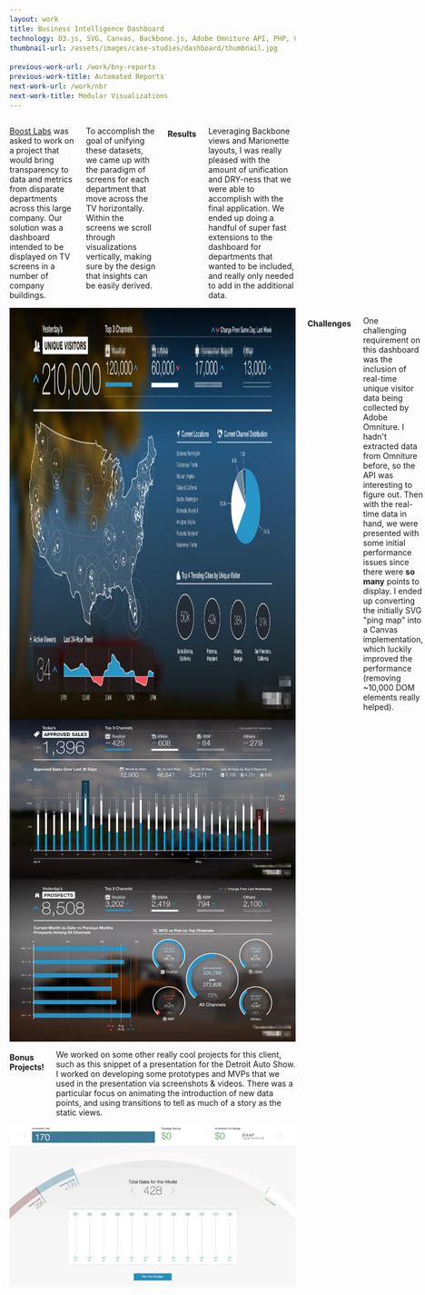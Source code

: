 ```yaml
---
layout: work
title: Business Intelligence Dashboard
technology: D3.js, SVG, Canvas, Backbone.js, Adobe Omniture API, PHP, Grunt
thumbnail-url: /assets/images/case-studies/dashboard/thumbnail.jpg

previous-work-url: /work/bny-reports
previous-work-title: Automated Reports
next-work-url: /work/nbr
next-work-title: Modular Visualizations
---
```


<div class="row">
    <div class="medium-6 columns">
        <p><a href="http://www.boostlabs.com/">Boost Labs</a> was asked to work on a project that would bring transparency to data and metrics from disparate departments across this large company. Our solution was a dashboard intended to be displayed on TV screens in a number of company buildings.</p>
        <p>To accomplish the goal of unifying these datasets, we came up with the paradigm of screens for each department that move across the TV horizontally. Within the screens we scroll through visualizations vertically, making sure by the design that insights can be easily derived.</p>
        <h4>Results</h4>
        <p>Leveraging Backbone views and Marionette layouts, I was really pleased with the amount of unification and DRY-ness that we were able to accomplish with the final application. We ended up doing a handful of super fast extensions to the dashboard for departments that wanted to be included, and really only needed to add in the additional data.</p>
    </div>
    <div class="medium-6 columns">
        <img src="/assets/images/case-studies/dashboard/visitors.jpg" alt="">
        <h4>Challenges</h4>
        <p>One challenging requirement on this dashboard was the inclusion of real-time unique visitor data being collected by Adobe Omniture. I hadn't extracted data from Omniture before, so the API was interesting to figure out. Then with the real-time data in hand, we were presented with some initial performance issues since there were <strong>so many</strong> points to display. I ended up converting the initially SVG "ping map" into a Canvas implementation, which luckily improved the performance (removing ~10,000 DOM elements really helped).</p>
    </div>
</div>
<div class="row">
    <div class="medium-6 columns">
        <img src="/assets/images/case-studies/dashboard/sales.jpg" alt="">
    </div>
    <div class="medium-6 columns">
        <img src="/assets/images/case-studies/dashboard/prospects.jpg" alt="">
    </div>
</div>
<div class="row">
    <div class="medium-6 medium-push-6 columns">
        <h4>Bonus Projects!</h4>
        <p>We worked on some other really cool projects for this client, such as this snippet of a presentation for the Detroit Auto Show. I worked on developing some prototypes and MVPs that we used in the presentation via screenshots & videos. There was a particular focus on animating the introduction of new data points, and using transitions to tell as much of a story as the static views.</p>
    </div>
    <div class="medium-6 medium-pull-6 columns">
        <img src="/assets/images/case-studies/dashboard/forecast.gif" alt="">
    </div>
</div>


